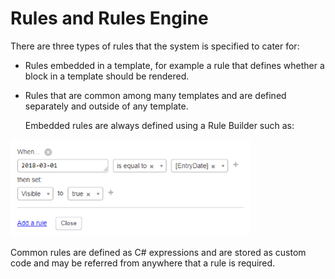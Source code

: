# Rules and Rules Engine 

There are three types of rules that the system is specified to cater for:

-   Rules embedded in a template, for example a rule that defines whether a block in a template should be rendered.

-   Rules that are common among many templates and are defined separately and outside of any template.

    Embedded rules are always defined using a Rule Builder such as:

![image.png](/.attachments/image-f0f3871f-2194-4880-8d53-8b110bce25e0.png)
  
Common rules are defined as C\# expressions and are stored as custom code and may be referred from anywhere that a rule is required.